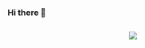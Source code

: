 ### Hi there 👋

<h2 align="center">
  <p align="center">
    <a href="https://github.com/fantasticdevking"><img src="https://readme-typing-svg.herokuapp.com/?lines=Full%20Stack%20Developer;&center=true&width=800"></a>
  </p>
</h2>
